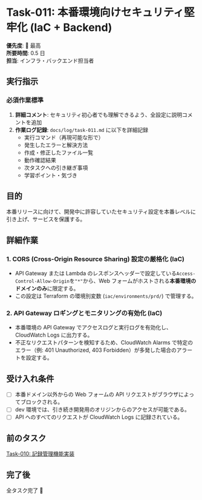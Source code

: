 # Task-011: 本番環境向けセキュリティ堅牢化 (IaC + Backend)

**優先度**: 🔴 最高  
**所要時間**: 0.5 日  
**担当**: インフラ・バックエンド担当者

## 実行指示

### 必須作業標準

1. **詳細コメント**: セキュリティ初心者でも理解できるよう、全設定に説明コメントを追加
2. **作業ログ記録**: `docs/log/task-011.md` に以下を詳細記録
   - 実行コマンド（再現可能な形で）
   - 発生したエラーと解決方法
   - 作成・修正したファイル一覧
   - 動作確認結果
   - 次タスクへの引き継ぎ事項
   - 学習ポイント・気づき

## 目的

本番リリースに向けて、開発中に許容していたセキュリティ設定を本番レベルに引き上げ、サービスを保護する。

## 詳細作業

### 1. CORS (Cross-Origin Resource Sharing) 設定の厳格化 (IaC)

- API Gateway または Lambda のレスポンスヘッダーで設定している`Access-Control-Allow-Origin`を`"*"`から、Web フォームがホストされる**本番環境のドメインのみ**に限定する。
- この設定は Terraform の環境別変数 (`iac/environments/prd/`) で管理する。

### 2. API Gateway ロギングとモニタリングの有効化 (IaC)

- 本番環境の API Gateway でアクセスログと実行ログを有効化し、CloudWatch Logs に出力する。
- 不正なリクエストパターンを検知するため、CloudWatch Alarms で特定のエラー（例: 401 Unauthorized, 403 Forbidden）が多発した場合のアラートを設定する。

## 受け入れ条件

- [ ] 本番ドメイン以外からの Web フォームの API リクエストがブラウザによってブロックされる。
- [ ] dev 環境では、引き続き開発用のオリジンからのアクセスが可能である。
- [ ] API へのすべてのリクエストが CloudWatch Logs に記録されている。

## 前のタスク

[Task-010: 記録管理機能実装](./task-010.md)

## 完了後

全タスク完了 🎉
